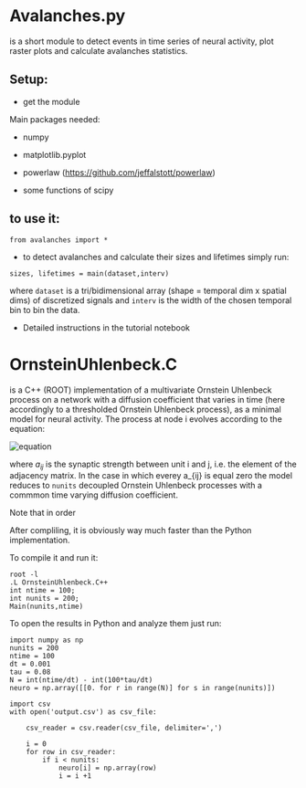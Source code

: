 # Avalanches.py 
is a short module to detect events in time series of neural activity, plot raster plots and  calculate avalanches statistics.


## Setup:

- get the module

Main packages needed:

- numpy

- matplotlib.pyplot

- powerlaw (https://github.com/jeffalstott/powerlaw)

- some functions of scipy

## to use it: 


```from avalanches import * ```

- to detect avalanches and calculate their sizes and lifetimes simply run:

```
sizes, lifetimes = main(dataset,interv)
```
   where ```dataset``` is a tri/bidimensional array (shape = temporal dim x spatial dims) of discretized signals and ```interv``` is the width of the chosen temporal bin to bin the data.
   
- Detailed instructions in the tutorial notebook

# OrnsteinUhlenbeck.C
is a C++ (ROOT) implementation of a multivariate Ornstein Uhlenbeck process on a network with a diffusion coefficient that varies in time (here accordingly to a thresholded Ornstein Uhlenbeck process), as a minimal model for neural activity. The process at node i evolves according to the equation:

![equation](http://www.sciweavers.org/download/Tex2Img_1599307315.jpg)

where $a_{ij}$ is the synaptic strength between unit i and j, i.e. the element of the adjacency matrix. In the case in which everey a_{ij} is equal zero the model reduces to ```nunits``` decoupled Ornstein Uhlenbeck processes with a commmon time varying diffusion coefficient.

Note that in order

After compliling, it is obviously way much faster than the Python implementation.



To compile it and run it:

```
root -l
.L OrnsteinUhlenbeck.C++
int ntime = 100;
int nunits = 200;
Main(nunits,ntime)
```
To open the results in Python and analyze them just run:

```
import numpy as np
nunits = 200
ntime = 100
dt = 0.001
tau = 0.08
N = int(ntime/dt) - int(100*tau/dt)
neuro = np.array([[0. for r in range(N)] for s in range(nunits)])

import csv
with open('output.csv') as csv_file:
    
    csv_reader = csv.reader(csv_file, delimiter=',')

    i = 0
    for row in csv_reader:
        if i < nunits:
            neuro[i] = np.array(row)
            i = i +1
            
```






